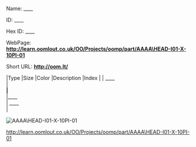

 
Name: ____

ID: ____

Hex ID: ____

WebPage: __http://learn.oomlout.co.uk/OO/Projects/oomp/part/AAAA\HEAD-I01-X-10PI-01__

Short URL: __http://oom.lt/__


|Type   |Size   |Color   |Description   |Index   |
| ____ <br>  | ____<br>   |____<br>    |____<br>    | ____<br>  |


![AAAA\HEAD-I01-X-10PI-01](http://oomlout.com/oomp-gen/parts/AAAA\HEAD-I01-X-10PI-01/AAAA\HEAD-I01-X-10PI-01_420.jpg)


 http://learn.oomlout.co.uk/OO/Projects/oomp/part/AAAA\HEAD-I01-X-10PI-01

